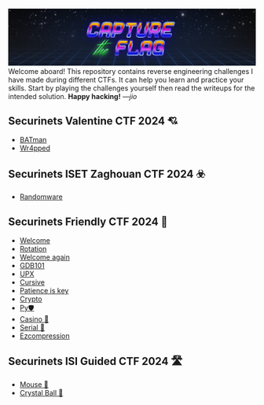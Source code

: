 ![Banner](banner.png)
Welcome aboard! This repository contains reverse engineering challenges I have made during different CTFs. It can help you learn and practice your skills. Start by playing the challenges yourself then read the writeups for the intended solution. 
**Happy hacking!** *—jio*

## Securinets Valentine CTF 2024 💘
- [BATman](Writeups/BATman.md)
- [Wr4pped](Writeups/Wr4pped.md)

## Securinets ISET Zaghouan CTF 2024 ☣️
- [Randomware](Writeups/Randomware.md)

## Securinets Friendly CTF 2024 💫
- [Welcome](Writeups/Welcome.md)
- [Rotation](Writeups/Rotation.md)
- [Welcome again](Writeups/Welcome%20again.md)
- [GDB101](Writeups/GDB101.md)
- [UPX](Writeups/UPX.md)
- [Cursive](Writeups/Cursive.md)
- [Patience is key](Writeups/Patience%20is%20key.md)
- [Crypto](Writeups/Crypto.md)
- [Py🛡️](Writeups/Pyarmor.md)
- [Casino 🎰](Writeups/Casino.md)
- [Serial 🔑](Writeups/Serial%20Key.md)
- [Ezcompression](Writeups/Ezcompression.md)

## Securinets ISI Guided CTF 2024 🛣️
- [Mouse 🐁](Writeups/Writeups/Welcome.md)
- [Crystal Ball 🔮](Writeups/Rotation.md)